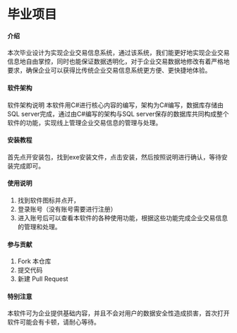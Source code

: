 # 毕业项目
#### 介绍
本次毕业设计为实现企业交易信息系统，通过该系统，我们能更好地实现企业交易信息地自由掌控，同时也能保证数据透明化，对于企业交易数据地修改有着严格地要求，确保企业可以获得比传统企业交易信息系统更方便、更快捷地体验。
#### 软件架构
软件架构说明
本软件用C#进行核心内容的编写，架构为C#编写，数据库存储由SQL server完成，通过由C#编写的架构与SQL server保存的数据库共同构成整个软件的功能，实现线上管理企业交易信息的管理与处理。
#### 安装教程
首先点开安装包，找到exe安装文件，点击安装，然后按照说明进行确认，等待安装完成即可。
#### 使用说明
1. 找到软件图标并点开，
2.  登录账号（没有账号需要进行注册）
3.  进入账号后可以查看本软件的各种使用功能，根据这些功能完成企业交易信息的管理和处理。
#### 参与贡献
1.  Fork 本仓库
2.  提交代码
3.  新建 Pull Request
#### 特别注意
本软件可为企业提供基础内容，并且不会对用户的数据安全性造成损害，首次打开软件可能会有卡顿，请耐心等待。
